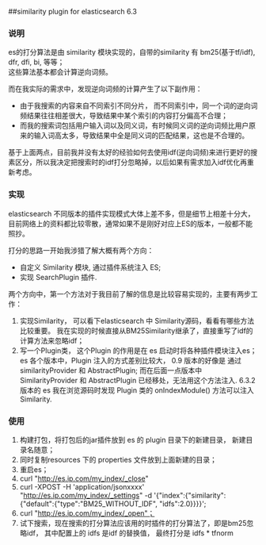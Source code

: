 ##similarity plugin for elasticsearch 6.3

### 说明
es的打分算法是由 similarity 模块实现的，自带的similarity 有 bm25(基于tf/idf), dfr, dfi, bi, 等等；  
 这些算法基本都会计算逆向词频。  
 
 而在我实际的需求中，发现逆向词频的计算产生了以下副作用：
 * 由于我搜索的内容来自不同索引不同分片， 而不同索引中，同一个词的逆向词频结果往往相差很大，导致结果中某个索引的内容打分偏高不合理；
 * 而我的搜索词包括用户输入词以及同义词，有时候同义词的逆向词频比用户原来的输入词高太多，导致结果中全是同义词的匹配结果，这也是不合理的。
 
 基于上面两点，目前我并没有太好的经验如何去使用idf(逆向词频)来进行更好的搜素区分，所以我决定把搜索时的idf打分忽略掉，以后如果有需求加入idf优化再重新考虑。
 
 
 ### 实现
 elasticsearch 不同版本的插件实现模式大体上差不多，但是细节上相差十分大，目前网络上的资料都比较零散，通常如果不是刚好对应上ES的版本，一般都不能照抄。
 
 打分的思路一开始我涉猎了解大概有两个方向：
 * 自定义 Similarity 模块, 通过插件系统注入 ES;
 * 实现 SearchPlugin 插件.
 
 两个方向中，第一个方法对于我目前了解的信息是比较容易实现的，主要有两步工作：
 1. 实现Similarity， 可以看下elasticsearch 中 Similarity源码，看看有哪些方法比较重要。
 我在实现的时候直接从BM25Similarity继承了，直接重写了idf的计算方法来忽略idf；
 2. 写一个Plugin类， 这个Plugin 的作用是在 es 启动时将各种插件模块注入es；
 es 各个版本中，Plugin 注入的方式差别比较大， 0.9 版本的好像是 通过 similarityProvider 和 AbstractPlugin; 而在后面一点版本中 SimilarityProvider 和 
 AbstractPlugin 已经移处，无法用这个方法注入. 6.3.2 版本的 es 我在浏览源码时发现 Plugin 类的 onIndexModule() 方法可以注入 Similarity.
 
 
 ### 使用
 1. 构建打包，将打包后的jar插件放到 es 的 plugin 目录下的新建目录， 新建目录名随意；
 2. 同时复制resources 下的 properties 文件放到上面新建的目录；
 3. 重启es；
 4. curl "http://es.ip.com/my_index/_close"
 5. curl -XPOST -H 'application/jsonxxxx' "http://es.ip.com/my_index/_settings" -d 
 '{"index":{"similarity":{"default":{"type":"BM25_WITHOUT_IDF", "idfs":2.0}}}}';
 6. curl "http://es.ip.com/my_index/_open"；
 7. 试下搜索，现在搜索的打分算法应该用的时插件的打分算法了，即是bm25忽略idf， 其中配置上的 idfs 是idf 的替换值， 最终打分是 idfs * tfnorm